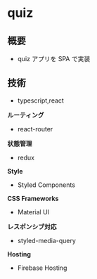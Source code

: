 # quiz

## 概要

- quiz アプリを SPA で実装

## 技術　

- typescript,react

**ルーティング**

- react-router

**状態管理**

- redux

**Style**

- Styled Components

**CSS Frameworks**

- Material UI

**レスポンシブ対応**

- styled-media-query

**Hosting**

- Firebase Hosting
